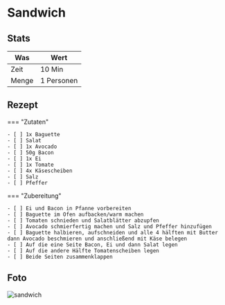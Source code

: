 # Sandwich

## Stats

| Was   | Wert        |
|-------|-------------|
| Zeit  | 10 Min      |
| Menge | 1 Personen |

## Rezept

=== "Zutaten"

    - [ ] 1x Baguette
    - [ ] Salat
    - [ ] 1x Avocado
    - [ ] 50g Bacon
    - [ ] 1x Ei
    - [ ] 1x Tomate
    - [ ] 4x Käsescheiben
    - [ ] Salz
    - [ ] Pfeffer

=== "Zubereitung"

    - [ ] Ei und Bacon in Pfanne vorbereiten
    - [ ] Baguette im Ofen aufbacken/warm machen
    - [ ] Tomaten schnieden und Salatblätter abzupfen
    - [ ] Avocado schmierfertig machen und Salz und Pfeffer hinzufügen
    - [ ] Baguette halbieren, aufschneiden und alle 4 hälften mit Butter dann Avocado beschmieren und anschließend mit Käse belegen
    - [ ] Auf die eine Seite Bacon, Ei und dann Salat legen
    - [ ] Auf die andere Hälfte Tomatenscheiben legen
    - [ ] Beide Seiten zusammenklappen

## Foto

![sandwich](_sandwich)

